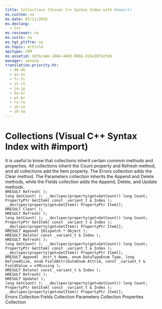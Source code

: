 ```yaml
---
title: Collections (Visual C++ Syntax Index with #import)
ms.custom: na
ms.date: 07/11/2016
ms.devlang: 
  - C++
ms.reviewer: na
ms.suite: na
ms.tgt_pltfrm: na
ms.topic: article
apitype: COM
ms.assetid: 36fbca8e-1884-44b5-806b-d15e30f42fe6
manager: sonalm
translation.priority.ht: 
  - de-de
  - es-es
  - fr-fr
  - it-it
  - ja-jp
  - ko-kr
  - pt-br
  - ru-ru
  - zh-cn
  - zh-tw
---
```

# Collections (Visual C++ Syntax Index with #import)
<?xml version="1.0" encoding="utf-8"?>
<developerReferenceWithoutSyntaxDocument xmlns="http://ddue.schemas.microsoft.com/authoring/2003/5" xmlns:xlink="http://www.w3.org/1999/xlink" xmlns:xsi="http://www.w3.org/2001/XMLSchema-instance" xsi:schemaLocation="http://ddue.schemas.microsoft.com/authoring/2003/5 http://dduestorage.blob.core.windows.net/ddueschema/developer.xsd">
  <introduction>
    <para>It is useful to know that collections inherit certain common methods and properties.</para>
    <para>All collections inherit the <legacyBold>Count</legacyBold> property and <legacyBold>Refresh</legacyBold> method, and all collections add the <legacyBold>Item</legacyBold> property. The <legacyBold>Errors</legacyBold> collection adds the <legacyBold>Clear</legacyBold> method. The <legacyBold>Parameters</legacyBold> collection inherits the <legacyBold>Append</legacyBold> and <legacyBold>Delete</legacyBold> methods, while the <legacyBold>Fields</legacyBold> collection adds the <legacyBold>Append</legacyBold>, <legacyBold>Delete</legacyBold>, and <legacyBold>Update</legacyBold> methods.</para>
  </introduction>
  <section>
    <title>Properties Collection</title>
    <content />
    <sections>
      <section>
        <title>Methods</title>
        <content>
          <code>HRESULT Refresh( );</code>
        </content>
      </section>
      <section>
        <title>Properties</title>
        <content>
          <code>long GetCount( ); __declspec(property(get=GetCount)) long Count;
PropertyPtr GetItem( const _variant_t &amp; Index ); __declspec(property(get=GetItem)) PropertyPtr Item[];</code>
        </content>
      </section>
    </sections>
  </section>
  <section>
    <title>Errors Collection</title>
    <content />
    <sections>
      <section>
        <title>Methods</title>
        <content>
          <code>HRESULT Clear( );
HRESULT Refresh( );</code>
        </content>
      </section>
      <section>
        <title>Properties</title>
        <content>
          <code>long GetCount( ); __declspec(property(get=GetCount)) long Count;
PropertyPtr GetItem( const _variant_t &amp; Index ); __declspec(property(get=GetItem)) PropertyPtr Item[];</code>
        </content>
      </section>
    </sections>
  </section>
  <section>
    <title>Parameters Collection</title>
    <content />
    <sections>
      <section>
        <title>Methods</title>
        <content>
          <code>HRESULT Append( IDispatch * Object );
HRESULT Delete( const _variant_t &amp; Index );
HRESULT Refresh( );</code>
        </content>
      </section>
      <section>
        <title>Properties</title>
        <content>
          <code>long GetCount( ); __declspec(property(get=GetCount)) long Count;
PropertyPtr GetItem( const _variant_t &amp; Index ); __declspec(property(get=GetItem)) PropertyPtr Item[];</code>
        </content>
      </section>
    </sections>
  </section>
  <section>
    <title>Fields Collection</title>
    <content />
    <sections>
      <section>
        <title>Methods</title>
        <content>
          <code>HRESULT Append( _bstr_t Name, enum DataTypeEnum Type, long DefinedSize, enum FieldAttributeEnum Attrib, const _variant_t &amp; FieldValue = vtMissing );
HRESULT Delete( const _variant_t &amp; Index );
HRESULT Refresh( );
HRESULT Update( );</code>
        </content>
      </section>
      <section>
        <title>Properties</title>
        <content>
          <code>long GetCount( ); __declspec(property(get=GetCount)) long Count;
PropertyPtr GetItem( const _variant_t &amp; Index ); __declspec(property(get=GetItem)) PropertyPtr Item[];</code>
        </content>
      </section>
    </sections>
  </section>
  <relatedTopics>
<link xlink:href="290819e1-7b39-4e1e-a93b-801257138b00">Errors Collection</link>
<link xlink:href="7c371474-b88f-4730-afa5-44163a0488d5">Fields Collection</link>
<link xlink:href="497cae10-3913-422a-9753-dcbb0a639b1b">Parameters Collection</link>
<link xlink:href="1d539aa8-ce0d-4418-ab03-8d0a3c1e9d82">Properties Collection</link>
</relatedTopics>
</developerReferenceWithoutSyntaxDocument>